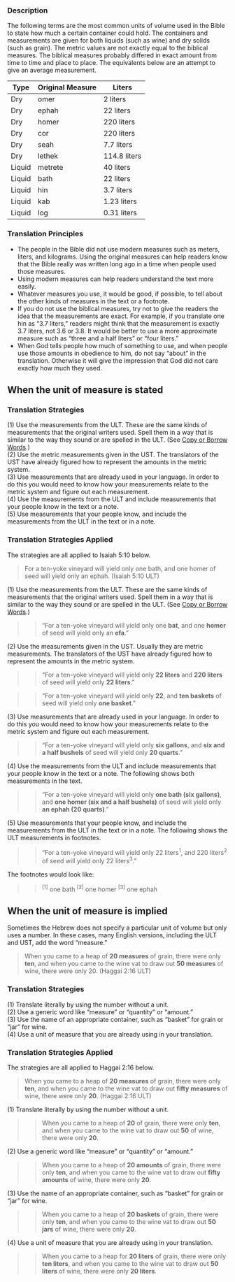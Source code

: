 ### Description

The following terms are the most common units of volume used in the Bible to state how much a certain container could hold. The containers and measurements are given for both liquids (such as wine) and dry solids (such as grain). The metric values are not exactly equal to the biblical measures. The biblical measures probably differed in exact amount from time to time and place to place. The equivalents below are an attempt to give an average measurement.

| Type |  Original Measure |   Liters |
| -------- | -------- | -------- |
| Dry |  omer |  2 liters |
| Dry |  ephah |  22 liters |
| Dry |  homer |  220 liters |
| Dry |  cor |  220 liters |
| Dry |  seah |  7.7 liters |
| Dry |  lethek |  114.8 liters |
| Liquid |  metrete |  40 liters |
| Liquid |  bath |  22 liters |
| Liquid |  hin |  3.7 liters |
| Liquid |  kab |  1.23 liters |
| Liquid |  log |  0.31 liters |

### Translation Principles

* The people in the Bible did not use modern measures such as meters, liters, and kilograms. Using the original measures can help readers know that the Bible really was written long ago in a time when people used those measures.
* Using modern measures can help readers understand the text more easily.
* Whatever measures you use, it would be good, if possible, to tell about the other kinds of measures in the text or a footnote.
* If you do not use the biblical measures, try not to give the readers the idea that the measurements are exact. For example, if you translate one hin as “3.7 liters,” readers might think that the measurement is exactly 3.7 liters, not 3.6 or 3.8. It would be better to use a more approximate measure such as “three and a half liters” or “four liters.”
* When God tells people how much of something to use, and when people use those amounts in obedience to him, do not say “about” in the translation. Otherwise it will give the impression that God did not care exactly how much they used.

## When the unit of measure is stated

### Translation Strategies

(1) Use the measurements from the ULT. These are the same kinds of measurements that the original writers used. Spell them in a way that is similar to the way they sound or are spelled in the ULT. (See [Copy or Borrow Words](../translate-transliterate/01.md).)<br>
(2) Use the metric measurements given in the UST. The translators of the UST have already figured how to represent the amounts in the metric system.<br>
(3) Use measurements that are already used in your language. In order to do this you would need to know how your measurements relate to the metric system and figure out each measurement.<br>
(4) Use the measurements from the ULT and include measurements that your people know in the text or a note.<br>
(5) Use measurements that your people know, and include the measurements from the ULT in the text or in a note.

### Translation Strategies Applied

The strategies are all applied to Isaiah 5:10 below.

> For a ten-yoke vineyard will yield only one bath, and one homer of seed will yield only an ephah. (Isaiah 5:10 ULT)

(1) Use the measurements from the ULT. These are the same kinds of measurements that the original writers used. Spell them in a way that is similar to the way they sound or are spelled in the ULT. (See [Copy or Borrow Words](../translate-transliterate/01.md).)

> > “For a ten-yoke vineyard will yield only one **bat**, and one **homer** of seed will yield only an **efa**.”

(2) Use the measurements given in the UST. Usually they are metric measurements. The translators of the UST have already figured how to represent the amounts in the metric system.

> > “For a ten-yoke vineyard will yield only **22 liters** and **220 liters** of seed will yield only **22 liters**.”

> > “For a ten-yoke vineyard will yield only **22**, and **ten baskets** of seed will yield only **one basket**.”

(3) Use measurements that are already used in your language. In order to do this you would need to know how your measurements relate to the metric system and figure out each measurement.

> > “For a ten-yoke vineyard will yield only **six gallons**, and **six and a half bushels** of seed will yield only **20 quarts**.”

(4) Use the measurements from the ULT and include measurements that your people know in the text or a note. The following shows both measurements in the text.

> > “For a ten-yoke vineyard will yield only **one bath (six gallons)**, and **one homer (six and a half bushels)** of seed will yield only **an ephah (20 quarts)**.”

(5) Use measurements that your people know, and include the measurements from the ULT in the text or in a note. The following shows the ULT measurements in footnotes.

> > “For a ten-yoke vineyard will yield only 22 liters<sup>1</sup>, and 220 liters<sup>2</sup> of seed will yield only 22 liters<sup>3</sup>.”

The footnotes would look like:

> > <sup> [1]</sup> one bath
> > <sup> [2]</sup> one homer
> > <sup> [3]</sup> one ephah

## When the unit of measure is implied

Sometimes the Hebrew does not specify a particular unit of volume but only uses a number. In these cases, many English versions, including the ULT and UST, add the word “measure.”

> When you came to a heap of **20 measures** of grain, there were only **ten**, and when you came to the wine vat to draw out **50 measures** of wine, there were only 20. (Haggai 2:16 ULT)

### Translation Strategies

(1) Translate literally by using the number without a unit.<br>
(2) Use a generic word like “measure” or “quantity” or “amount.”<br>
(3) Use the name of an appropriate container, such as “basket” for grain or “jar” for wine.<br>
(4) Use a unit of measure that you are already using in your translation.

### Translation Strategies Applied

The strategies are all applied to Haggai 2:16 below.

> When you came to a heap of **20 measures** of grain, there were only **ten**, and when you came to the wine vat to draw out **fifty measures** of wine, there were only **20**. (Haggai 2:16 ULT)

(1) Translate literally by using the number without a unit.

> > When you came to a heap of **20** of grain, there were only **ten**, and when you came to the wine vat to draw out **50** of wine, there were only **20**.

(2) Use a generic word like “measure” or “quantity” or “amount.”

> > When you came to a heap of **20 amounts** of grain, there were only **ten**, and when you came to the wine vat to draw out **fifty amounts** of wine, there were only **20**.

(3) Use the name of an appropriate container, such as “basket” for grain or “jar” for wine.

> > When you came to a heap of **20 baskets** of grain, there were only **ten**, and when you came to the wine vat to draw out **50 jars** of wine, there were only **20**.

(4) Use a unit of measure that you are already using in your translation.

> > When you came to a heap for **20 liters** of grain, there were only **ten liters**, and when you came to the wine vat to draw out **50 liters** of wine, there were only **20 liters**.
